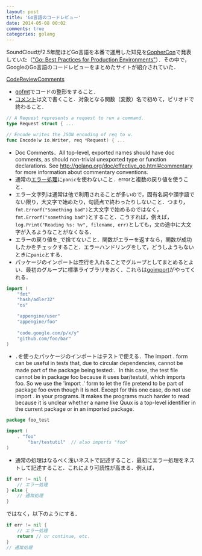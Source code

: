 ```yaml
---
layout: post
title: 'Go言語のコードレビュー'
date: 2014-05-08 00:02
comments: true
categories: golang
---
```


SoundCloudが2.5年間ほどGo言語を本番で運用した知見を[GopherCon](http://www.gophercon.com/)で発表していた（["Go: Best Practices for Production Environments"](http://peter.bourgon.org/go-in-production/)）．その中で，GoogleのGo言語のコードレビューをまとめたサイトが紹介されていた．

[CodeReviewComments](https://code.google.com/p/go-wiki/wiki/CodeReviewComments#Import_Dot)

- [gofmt](http://golang.org/cmd/gofmt/)でコードの整形をすること．
- [コメント](http://golang.org/doc/effective_go.html#commentary)は文で書くこと．対象となる関数（変数）名で初めて，ピリオドで終わること．

```go
// A Request represents a request to run a command.
type Request struct { ...

// Encode writes the JSON encoding of req to w.
func Encode(w io.Writer, req *Request) { ...
```

- Doc Comments．All top-level, exported names should have doc comments, as should non-trivial unexported type or function declarations. See http://golang.org/doc/effective_go.html#commentary for more information about commentary conventions.
- 通常の[エラー処理](http://golang.org/doc/effective_go.html#errors)に`panic`を使わないこと．errorと複数の戻り値を使うこと．
- エラー文字列は通常は他で利用されることが多いので，固有名詞や頭字語でない限り，大文字で始めたり，句読点で終わったりしないこと．つまり，`fmt.Errorf("Something bad")`と大文字で始めるのではなく，`fmt.Errorf("something bad")`とすること．こうすれば，例えば，`log.Print("Reading %s: %v", filename, err)`としても，文の途中に大文字が入るようなことがなくなる．
- エラーの戻り値を`_`で捨てないこと．関数がエラーを返すなら，関数が成功したかをチェックすること．エラーハンドリングをして，どうしようもないときに`panic`とする．
- パッケージのインポートは空行を入れることでグループとしてまとめるとよい．最初のグループに標準ライブラリをおく．これらは[goimport](https://godoc.org/code.google.com/p/go.tools/cmd/goimports)がやってくれる．

```go
import (
    "fmt"
    "hash/adler32"
    "os"

    "appengine/user"
    "appengine/foo"
        
    "code.google.com/p/x/y"
    "github.com/foo/bar"
)    
```

- `.`を使ったパッケージのインポートはテストで使える．The import . form can be useful in tests that, due to circular dependencies, cannot be made part of the package being tested:．In this case, the test file cannot be in package foo because it uses bar/testutil, which imports foo. So we use the 'import .' form to let the file pretend to be part of package foo even though it is not. Except for this one case, do not use import . in your programs. It makes the programs much harder to read because it is unclear whether a name like Quux is a top-level identifier in the current package or in an imported package.

```go
package foo_test

import (
    . "foo"
        "bar/testutil"  // also imports "foo"
)
```

- 通常の処理はなるべく浅いネストで記述すること．最初にエラー処理をネストして記述すること．これにより可読性が高まる．例えば，

```go
if err != nil {
    // エラー処理
} else {
    // 通常処理
}
```

ではなく，以下のようにする．

```go
if err != nil {
    // エラー処理
    return // or continue, etc.
}
// 通常処理       
```






